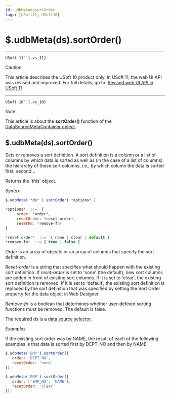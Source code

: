 ```yaml
---
id: udbMetadssortOrder
tags: [USoft11, USoft10]
---
```

# $.udbMeta(ds).sortOrder()



----

`USoft 11``{.vs_11}`

> [!CAUTION]
> This article describes the USoft 10 product only.
> In USoft 11, the web UI API was revised and improved. For full details, go to:
> [Revised web UI API in USoft 11](/docs/Web_and_app_UIs/UDB_udb/Revised_web_UI_API_in_USoft_11.md)

----

`USoft 10``{.vs_10}`

> [!NOTE]
> This article is about the **sortOrder()** function of the [DataSourceMetaContainer object](/docs/Web_and_app_UIs/UDB_DataSourceMetaContainer).

## **$.udbMeta(ds).sortOrder()**

Sets or removes a sort definition. A sort definition is a column or a list of columns by which data is sorted as well as (in the case of a list of columns) the hierarchy of these sort columns, i.e., by which column the data is sorted first, second…

Returns the 'this' object.

*Syntax*

```js
$.udbMeta( *ds* ).sortOrder( *options* )

*options*  ::=  {
     order: *order*,
     resetOrder: *reset-order*,
     resetFn: *remove-fn*
}

*reset-order*  ::=  { none | clear | default }
*remove-fn*  ::= { true | false }
```

*Order* is an array of objects or an array of columns that specify the sort definition.

*Reset-order* is a string that specifies what should happen with the existing sort definition. If *reset-order* is set to 'none' (the default), new sort columns are added in front of existing sort columns. If it is set to 'clear', the existing sort definition is removed. If it is set to 'default', the existing sort definition is replaced by the sort definition that was specified by setting the Sort Order property for the data object in Web Designer.

*Remove-fn* is a boolean that determines whether user-defined sorting functions must be removed. The default is false.

The required *ds* is a [data source selector](/docs/Web_and_app_UIs/UDB_DataSourceMetaContainer/UDB_DataSourceMetaContainer_object.md).

*Examples*

If the existing sort order was by NAME, the result of each of the following examples is that data is sorted first by DEPT_NO and then by NAME:

```js
$.udbMeta('EMP').sortOrder({
   order: 'DEPT_NO',
   resetOrder: 'none'
});
```

```js
$.udbMeta('EMP').sortOrder({
   order: ['EMP_NO', 'NAME'],
   resetOrder: 'clear'
});
```

 